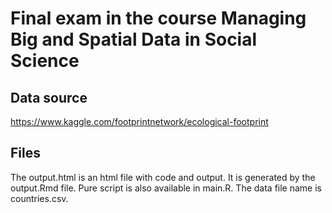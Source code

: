 # Final exam in the course Managing Big and Spatial Data in Social Science

## Data source
https://www.kaggle.com/footprintnetwork/ecological-footprint

## Files
The output.html is an html file with code and output. It is generated by the output.Rmd file. Pure script is also available in main.R. The data file name is countries.csv.
